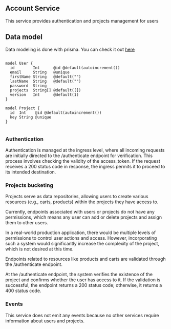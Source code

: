 ## Account Service

This service provides authentication and projects management for users

## Data model

Data modeling is done with prisma. You can check it out [here](/services/account/src/prisma/schema.prisma)

```prisma

model User {
  id        Int      @id @default(autoincrement())
  email     String   @unique
  firstName String   @default("")
  lastName  String   @default("")
  password  String
  projects  String[] @default([])
  version   Int      @default(1)
}

model Project {
  id  Int    @id @default(autoincrement())
  key String @unique
}


```

### Authentication

Authentication is managed at the ingress level, where all incoming requests are initially directed to the /authenticate endpoint for verification. This process involves checking the validity of the access_token. If the request receives a 200 status code in response, the ingress permits it to proceed to its intended destination.

### Projects bucketing

Projects serve as data repositories, allowing users to create various resources (e.g., carts, products) within the projects they have access to.

Currently, endpoints associated with users or projects do not have any permissions, which means any user can add or delete projects and assign them to other users.

In a real-world production application, there would be multiple levels of permissions to control user actions and access. However, incorporating such a system would significantly increase the complexity of the project, which is not desired at this time.

Endpoints related to resources like products and carts are validated through the /authenticate endpoint.

At the /authenticate endpoint, the system verifies the existence of the project and confirms whether the user has access to it. If the validation is successful, the endpoint returns a 200 status code; otherwise, it returns a 400 status code.

### Events

This service does not emit any events because no other services require information about users and projects.
